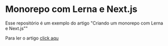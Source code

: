 # Monorepo com Lerna e Next.js

Esse repositório é um exemplo do artigo "Criando um monorepo com Lerna e Next.js""

Para ler o artigo [click aqu](https://dev.to/hjdesigner/criando-um-monorepo-com-lerna-e-next-js-404b)